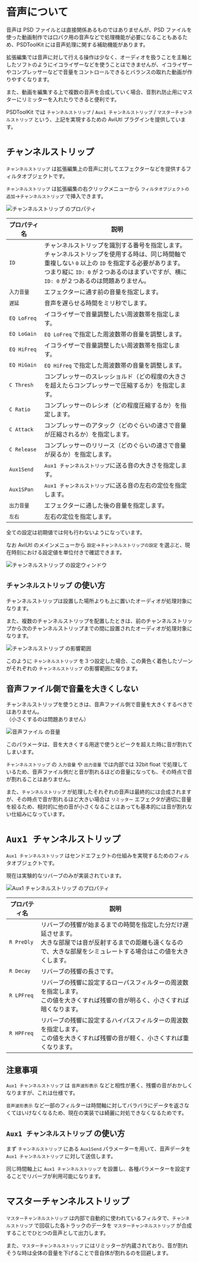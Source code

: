 # 音声について

音声は PSD ファイルとは直接関係あるものではありませんが、PSD ファイルを使った動画制作では口パク用の音声などで処理機能が必要になることもあるため、PSDToolKit には音声処理に関する補助機能があります。

拡張編集では音声に対して行える操作は少なく、オーディオを扱うことを主軸としたソフトのようにイコライザーなどを使うことはできませんが、イコライザーやコンプレッサーなどで音量をコントロールできるとバランスの取れた動画が作りやすくなります。

また、動画を編集する上で複数の音声を合成していく場合、音割れ防止用にマスターにリミッターを入れたりできると便利です。

PSDToolKit では `チャンネルストリップ` / `Aux1 チャンネルストリップ` / `マスターチャンネルストリップ` という、上記を実現するための AviUtl プラグインを提供しています。

# `チャンネルストリップ`

`チャンネルストリップ` は拡張編集上の音声に対してエフェクターなどを提供するフィルタオブジェクトです。

`チャンネルストリップ` は拡張編集の右クリックメニューから `フィルタオブジェクトの追加`→`チャンネルストリップ` で挿入できます。

![`チャンネルストリップ` のプロパティ](assets/audio-cs.png)

プロパティ名|説明
---|---
`ID`|チャンネルストリップを識別する番号を指定します。<br>チャンネルストリップを使用する時は、同じ時間軸で重複しない `0` 以上の `ID` を指定する必要があります。<br>つまり縦に `ID: 0` が２つあるのはまずいですが、横に `ID: 0` が２つあるのは問題ありません。
`入力音量`|エフェクターに通す前の音量を指定します。
`遅延`|音声を遅らせる時間をミリ秒でします。
`EQ LoFreq`|イコライザーで音量調整したい周波数帯を指定します。
`EQ LoGain`|`EQ LoFreq` で指定した周波数帯の音量を調整します。
`EQ HiFreq`|イコライザーで音量調整したい周波数帯を指定します。
`EQ HiGain`|`EQ HiFreq` で指定した周波数帯の音量を調整します。
`C Thresh`|コンプレッサーのスレッショルド（どの程度の大きさを超えたらコンプレッサーで圧縮するか）を指定します。
`C Ratio`|コンプレッサーのレシオ（どの程度圧縮するか）を指定します。
`C Attack`|コンプレッサーのアタック（どのぐらいの速さで音量が圧縮されるか）を指定します。
`C Release`|コンプレッサーのリリース（どのぐらいの速さで音量が戻るか）を指定します。
`Aux1Send`|`Aux1 チャンネルストリップ`に送る音の大きさを指定します。
`Aux1SPan`|`Aux1 チャンネルストリップ`に送る音の左右の定位を指定します。
`出力音量`|エフェクターに通した後の音量を指定します。
`左右`|左右の定位を指定します。

全ての設定は初期値では何も行わないようになっています。

なお AviUtl のメインメニューから `設定`→`チャンネルストリップの設定` を選ぶと、現在時刻における設定値を単位付きで確認できます。

![`チャンネルストリップ` の設定ウィンドウ](assets/audio-cs2.png)

## `チャンネルストリップ` の使い方

チャンネルストリップは設置した場所よりも上に置いたオーディオが処理対象になります。

また、複数のチャンネルストリップを配置したときは、前のチャンネルストリップから次のチャンネルストリップまでの間に設置されたオーディオが処理対象になります。

![`チャンネルストリップ` の影響範囲](assets/audio-cs3.png)

このように `チャンネルストリップ` を３つ設定した場合、この黄色く着色したゾーンがそれぞれの `チャンネルストリップ` の影響範囲になります。

## 音声ファイル側で音量を大きくしない

チャンネルストリップを使うときは、音声ファイル側で音量を大きくするべきではありません。  
（小さくするのは問題ありません）

![`音声ファイル` の音量](assets/audio-cs4.png)

このパラメータは、音を大きくする用途で使うとピークを超えた時に音が割れてしまいます。

`チャンネルストリップ` の `入力音量` や `出力音量` では内部では 32bit float で処理しているため、音声ファイル側だと音が割れるほどの音量になっても、その時点で音が割れることはありません。

また、`チャンネルストリップ` が処理したそれぞれの音声は最終的には合成されますが、その時点で音が割れるほど大きい場合は `リミッター` エフェクタが適切に音量を絞るため、相対的に他の音が小さくなることはあっても基本的には音が割れない仕組みになっています。

# `Aux1 チャンネルストリップ`

`Aux1 チャンネルストリップ` はセンドエフェクトの仕組みを実現するためのフィルタオブジェクトです。

現在は実験的なリバーブのみが実装されています。

![`Aux1 チャンネルストリップ` のプロパティ](assets/audio-a1cs.png)

プロパティ名|説明
---|---
`R PreDly`|リバーブの残響が始まるまでの時間を指定した分だけ遅延させます。<br>大きな部屋では音が反射するまでの距離も遠くなるので、大きな部屋をシミュレートする場合はこの値を大きくします。
`R Decay`|リバーブの残響の長さです。
`R LPFreq`|リバーブの残響に設定するローパスフィルターの周波数を指定します。<br>この値を大きくすれば残響の音が明るく、小さくすれば暗くなります。
`R HPFreq`|リバーブの残響に設定するハイパスフィルターの周波数を指定します。<br>この値を大きくすれば残響の音が軽く、小さくすれば重くなります。

## 注意事項

`Aux1 チャンネルストリップ` は `音声波形表示` などと相性が悪く、残響の音がおかしくなりますが、これは仕様です。

`音声波形表示` など一部のフィルターは時間軸に対してバラバラにデータを返さなくてはいけなくなるため、現在の実装では綺麗に対処できなくなるためです。

## `Aux1 チャンネルストリップ` の使い方

まず `チャンネルストリップ` にある `Aux1Send` パラメーターを用いて、音声データを `Aux1 チャンネルストリップ` に対して送信します。

同じ時間軸上に `Aux1 チャンネルストリップ` を設置し、各種パラメーターを設定することでリバーブが利用可能になります。

# `マスターチャンネルストリップ`

`マスターチャンネルストリップ` は内部で自動的に使われているフィルタで、`チャンネルストリップ` で回収した各トラックのデータを `マスターチャンネルストリップ` が合成することでひとつの音声として出力します。

また、`マスターチャンネルストリップ` にはリミッターが内蔵されており、音が割れそうな時は全体の音量を下げることで音自体が割れるのを回避します。